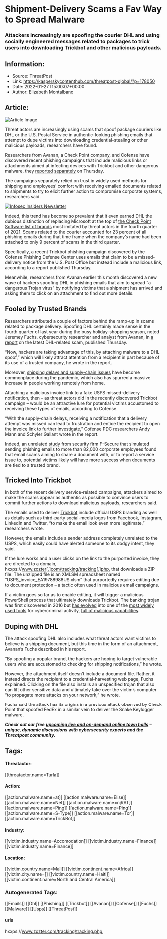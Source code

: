 # Shipment-Delivery Scams a Fav Way to Spread Malware
### Attackers increasingly are spoofing the courier DHL and using socially engineered messages related to packages to trick users into downloading Trickbot and other malicious payloads.

## Information:
+ Source: ThreatPost
+ Link: https://kasperskycontenthub.com/threatpost-global/?p=178050
+ Date: 2022-01-27T15:00:07+00:00
+ Author: Elizabeth Montalbano


## Article:
![Article Image](https://media.threatpost.com/wp-content/uploads/sites/103/2022/01/27091302/delivery-scaled-e1643292805976.jpg)

Threat actors are increasingly using scams that spoof package couriers like DHL or the U.S. Postal Service in authentic-looking phishing emails that attempt to dupe victims into downloading credential-stealing or other malicious payloads, researchers have found.


Researchers from Avanan, a Check Point company, and Cofense have discovered recent phishing campaigns that include malicious links or attachments aimed at infecting devices with Trickbot and other dangerous malware, they [reported](https://www.avanan.com/blog/dhl-notice-is-delivery-for-malware) [separately](https://cofense.com/blog/trickbot-malware-delivered-as-invoices) on Thursday.


The campaigns separately relied on trust in widely used methods for shipping and employees’ comfort with receiving emailed documents related to shipments to try to elicit further action to compromise corporate systems, researchers said.


[![Infosec Insiders Newsletter](https://media.threatpost.com/wp-content/uploads/sites/103/2021/07/10165815/infosec_insiders_in_article_promo.png)](https://threatpost.com/infosec-insider-subscription-page/?utm_source=ART&utm_medium=ART&utm_campaign=InfosecInsiders_Newsletter_Promo/)


Indeed, this trend has become so prevalent that it even earned DHL the dubious distinction of replacing Microsoft at the top of [the Check Point Software list of brands](https://blog.checkpoint.com/2022/01/17/dhl-replaces-microsoft-as-most-imitated-brand-in-phishing-attempts-in-q4-2021/) most imitated by threat actors in the fourth quarter of 2021. Scams related to the courier accounted for 23 percent of all phishing emails during that time frame when the company’s name had been attached to only 9 percent of scams in the third quarter.


Specifically, a recent Trickbot phishing campaign discovered by the Cofense Phishing Defense Center uses emails that claim to be a missed-delivery notice from the U.S. Post Office but instead include a malicious link, according to a report published Thursday.


Meanwhile, researchers from Avanan earlier this month discovered a new wave of hackers spoofing DHL in phishing emails that aim to spread “a dangerous Trojan virus” by notifying victims that a shipment has arrived and asking them to click on an attachment to find out more details.


**Fooled by Trusted Brands**
----------------------------


Researchers attributed a couple of factors behind the ramp-up in scams related to package delivery. Spoofing DHL certainly made sense in the fourth quarter of last year during the busy holiday-shopping season, noted Jeremey Fuchs, cybersecurity researcher and analyst from Avanan, in [a report](https://www.avanan.com/blog/dhl-notice-is-delivery-for-malware) on the latest DHL-related scam, published Thursday.


“Now, hackers are taking advantage of this, by attaching malware to a DHL spoof,” which will likely attract attention from a recipient in part because of its use of a trusted company, he wrote in the report.


Moreover, [shipping delays and supply-chain issues](https://threatpost.com/cybercriminals-supply-chain-protect-inbox/178002/) have become commonplace during the pandemic, which also has spurred a massive increase in people working remotely from home.


Attaching a malicious invoice link to a fake USPS missed-delivery notification, then – as threat actors did in the recently discovered Trickbot campaign – would be an attractive lure for potential victims accustomed to receiving these types of emails, according to Cofense.


“With the supply-chain delays, receiving a notification that a delivery attempt was missed can lead to frustration and entice the recipient to open the invoice link to further investigate,” Cofense PDC researchers Andy Mann and Schyler Gallant wrote in the report.


Indeed, an unrelated [study](blank) from security firm F-Secure that simulated sending phishing emails to more than 82,000 corporate employees found that email scams aiming to share a document with, or to report a service issue to, potential victims likely will have more success when documents are tied to a trusted brand.


**Tricked Into Trickbot**
-------------------------


In both of the recent delivery service-related campaigns, attackers aimed to make the scams appear as authentic as possible to convince users to commit further actions to download malicious payloads, researchers said.


The emails used to deliver [Trickbot](https://threatpost.com/trickbot-attack-covid-19docusign-themed-malw/155391/) include official USPS branding as well as details such as third-party social-media logos from Facebook, Instagram, LinkedIn and Twitter, “to make the email look even more legitimate,” researchers wrote.


However, the emails include a sender address completely unrelated to the USPS, which easily could have alerted someone to its dodgy intent, they said.


If the lure works and a user clicks on the link to the purported invoice, they are directed to a domain, hxxps://www.zozter[.]com/tracking/tracking[.]php, that downloads a ZIP file. The unzipped file is an XMLSM spreadsheet named “USPS\_invoice\_EA19788988US.xlsm” that purportedly requires editing due to document protection – a tactic often used in malicious email campaigns.


If a victim goes so far as to enable editing, it will trigger a malicious PowerShell process that ultimately downloads Trickbot. The banking trojan was first discovered in 2016 but [has evolved](https://threatpost.com/trickbot-banking-trojan-module/167521/) into one of the [most widely used tools](https://threatpost.com/trickbot-cybercrime-elite-affiliates/175510/) for cybercriminal activity, [full of malicious capabilities](https://threatpost.com/trickbot-returns-bootkit-functions/161873/).


**Duping with DHL**
-------------------


The attack spoofing DHL also includes what threat actors want victims to believe is a shipping document, but this time in the form of an attachment, Avanan’s Fuchs described in his report.


“By spoofing a popular brand, the hackers are hoping to target vulnerable users who are accustomed to checking for shipping notifications,” he wrote.


However, the attachment itself doesn’t include a document file. Rather, it instead directs the recipient to a credential-harvesting web page, Fuchs explained. Clicking on the file also installs an unspecified trojan that also can lift other sensitive data and ultimately take over the victim’s computer “to propagate more attacks on your network,” he wrote.


Fuchs said the attack has its origins in a previous attack observed by Check Point that spoofed FedEx in a similar vein to deliver the Snake Keylogger malware.


***Check out our free*** [***upcoming live and on-demand online town halls***](https://threatpost.com/category/webinars/) ***– unique, dynamic discussions with cybersecurity experts and the Threatpost community.***





## Tags:

#### Threatactor:
[[threatactor.name=Turla]]

#### Action:
[[action.malware.name=at]] [[action.malware.name=Elise]] [[action.malware.name=Net]] [[action.malware.name=njRAT]] [[action.malware.name=Ping]] [[action.malware.name=Ping]] [[action.malware.name=S-Type]] [[action.malware.name=Tor]] [[action.malware.name=TrickBot]]

#### Industry:
[[victim.industry.name=Accomodation]] [[victim.industry.name=Finance]] [[victim.industry.name=Finance]]

#### Location:
[[victim.country.name=Mali]] [[victim.continent.name=Africa]] [[victim.city.name=]] [[victim.country.name=Haiti]] [[victim.continent.name=North and Central America]]

### Autogenerated Tags:
[[Emails]] [[Dhl]] [[Phishing]] [[Trickbot]] [[Avanan]] [[Cofense]] [[Fuchs]] [[Malware]] [[Usps]] [[ThreatPost]]
#### urls
hxxps://www.zozter.com/tracking/tracking.php,

